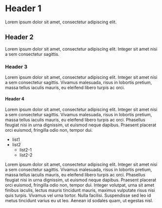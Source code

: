 # Header 1

Lorem ipsum dolor sit amet, consectetur adipiscing elit.

## Header 2

Lorem ipsum dolor sit amet, consectetur adipiscing elit. Integer sit amet nisi a sem consectetur sagittis.

### Header 3

Lorem ipsum dolor sit amet, consectetur adipiscing elit. Integer sit amet nisi a sem consectetur sagittis. Vivamus malesuada, risus in lobortis pretium, massa tellus iaculis mauris, eu eleifend libero turpis ac orci.

#### Header 4

Lorem ipsum dolor sit amet, consectetur adipiscing elit. Integer sit amet nisi a sem consectetur sagittis. Vivamus malesuada, risus in lobortis pretium, massa tellus iaculis mauris, eu eleifend libero turpis ac orci. Phasellus feugiat nisi in urna dignissim, ut euismod neque dapibus. Praesent placerat orci euismod, fringilla odio non, tempor dui.

- list1
- list2
    - list2-1
    - list2-2

Lorem ipsum dolor sit amet, consectetur adipiscing elit. Integer sit amet nisi a sem consectetur sagittis. Vivamus malesuada, risus in lobortis pretium, massa tellus iaculis mauris, eu eleifend libero turpis ac orci. Phasellus feugiat nisi in urna dignissim, ut euismod neque dapibus. Praesent placerat orci euismod, fringilla odio non, tempor dui. Integer volutpat, urna sit amet finibus iaculis, lectus mauris tincidunt mauris, maximus vulputate risus nisi quis turpis. Vivamus vel urna tortor. Nulla facilisi. Suspendisse sed leo id metus tincidunt varius eu ut leo. Aenean id sodales quam, ut egestas nisl.